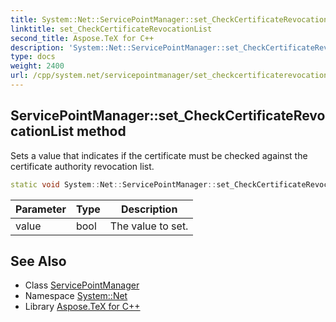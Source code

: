 ```yaml
---
title: System::Net::ServicePointManager::set_CheckCertificateRevocationList method
linktitle: set_CheckCertificateRevocationList
second_title: Aspose.TeX for C++
description: 'System::Net::ServicePointManager::set_CheckCertificateRevocationList method. Sets a value that indicates if the certificate must be checked against the certificate authority revocation list in C++.'
type: docs
weight: 2400
url: /cpp/system.net/servicepointmanager/set_checkcertificaterevocationlist/
---
```

## ServicePointManager::set_CheckCertificateRevocationList method


Sets a value that indicates if the certificate must be checked against the certificate authority revocation list.

```cpp
static void System::Net::ServicePointManager::set_CheckCertificateRevocationList(bool value)
```


| Parameter | Type | Description |
| --- | --- | --- |
| value | bool | The value to set. |

## See Also

* Class [ServicePointManager](../)
* Namespace [System::Net](../../)
* Library [Aspose.TeX for C++](../../../)
